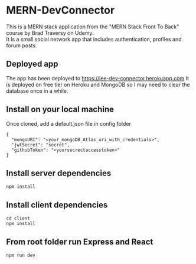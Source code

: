 # MERN-DevConnector
This is a MERN stack application from the "MERN Stack Front To Back" course by Brad Traversy on Udemy.  
It is a small social network app that includes authentication, profiles and forum posts.

## Deployed app
The app has been deployed to https://lee-dev-connector.herokuapp.com
It is deployed on free tier on Heroku and MongoDB so I may need to clear the database once in a while.

## Install on your local machine
Once cloned, add a default.json file in config folder 
```
{
  "mongoURI": "<your_mongoDB_Atlas_uri_with_credentials>",
  "jwtSecret": "secret",
  "githubToken": "<yoursecrectaccesstoken>"
}
```

## Install server dependencies
```
npm install
```
## Install client dependencies
```
cd client
npm install
```
## From root folder run Express and React
```
npm run dev
```
